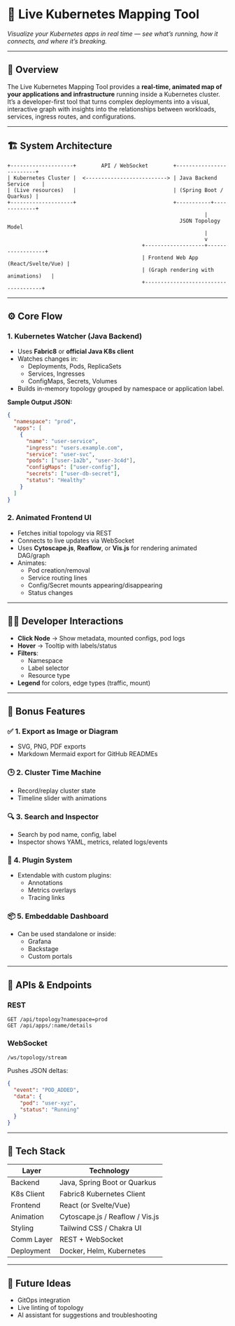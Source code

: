 
# 🚀 Live Kubernetes Mapping Tool

_Visualize your Kubernetes apps in real time — see what’s running, how it connects, and where it’s breaking._

---

## 📘 Overview

The Live Kubernetes Mapping Tool provides a **real-time, animated map of your applications and infrastructure** running inside a Kubernetes cluster. It’s a developer-first tool that turns complex deployments into a visual, interactive graph with insights into the relationships between workloads, services, ingress routes, and configurations.

---

## 🏗️ System Architecture

```
+--------------------+        API / WebSocket        +-------------------------+
| Kubernetes Cluster |  <--------------------------> | Java Backend Service    |
| (Live resources)   |                               | (Spring Boot / Quarkus) |
+--------------------+                               +-----------+-------------+
                                                               |
                                                       JSON Topology Model
                                                               |
                                                               v
                                           +-------------------+------------------+
                                           | Frontend Web App (React/Svelte/Vue) |
                                           | (Graph rendering with animations)   |
                                           +-------------------------------------+
```

---

## ⚙️ Core Flow

### 1. Kubernetes Watcher (Java Backend)

- Uses **Fabric8** or **official Java K8s client**
- Watches changes in:
  - Deployments, Pods, ReplicaSets
  - Services, Ingresses
  - ConfigMaps, Secrets, Volumes
- Builds in-memory topology grouped by namespace or application label.

**Sample Output JSON:**
```json
{
  "namespace": "prod",
  "apps": [
    {
      "name": "user-service",
      "ingress": "users.example.com",
      "service": "user-svc",
      "pods": ["user-1a2b", "user-3c4d"],
      "configMaps": ["user-config"],
      "secrets": ["user-db-secret"],
      "status": "Healthy"
    }
  ]
}
```

### 2. Animated Frontend UI

- Fetches initial topology via REST
- Connects to live updates via WebSocket
- Uses **Cytoscape.js**, **Reaflow**, or **Vis.js** for rendering animated DAG/graph
- Animates:
  - Pod creation/removal
  - Service routing lines
  - Config/Secret mounts appearing/disappearing
  - Status changes

---

## 🧑‍💻 Developer Interactions

- **Click Node** → Show metadata, mounted configs, pod logs
- **Hover** → Tooltip with labels/status
- **Filters**:
  - Namespace
  - Label selector
  - Resource type
- **Legend** for colors, edge types (traffic, mount)

---

## 🧩 Bonus Features

### ✅ 1. Export as Image or Diagram
- SVG, PNG, PDF exports
- Markdown Mermaid export for GitHub READMEs

### 🕒 2. Cluster Time Machine
- Record/replay cluster state
- Timeline slider with animations

### 🔍 3. Search and Inspector
- Search by pod name, config, label
- Inspector shows YAML, metrics, related logs/events

### 🧩 4. Plugin System
- Extendable with custom plugins:
  - Annotations
  - Metrics overlays
  - Tracing links

### 📦 5. Embeddable Dashboard
- Can be used standalone or inside:
  - Grafana
  - Backstage
  - Custom portals

---

## 🔌 APIs & Endpoints

### REST
```http
GET /api/topology?namespace=prod
GET /api/apps/:name/details
```

### WebSocket
```ws
/ws/topology/stream
```
Pushes JSON deltas:
```json
{
  "event": "POD_ADDED",
  "data": {
    "pod": "user-xyz",
    "status": "Running"
  }
}
```

---

## 🧱 Tech Stack

| Layer       | Technology                         |
|-------------|------------------------------------|
| Backend     | Java, Spring Boot or Quarkus       |
| K8s Client  | Fabric8 Kubernetes Client          |
| Frontend    | React (or Svelte/Vue)              |
| Animation   | Cytoscape.js / Reaflow / Vis.js    |
| Styling     | Tailwind CSS / Chakra UI           |
| Comm Layer  | REST + WebSocket                   |
| Deployment  | Docker, Helm, Kubernetes           |

---

## 🚀 Future Ideas

- GitOps integration
- Live linting of topology
- AI assistant for suggestions and troubleshooting
